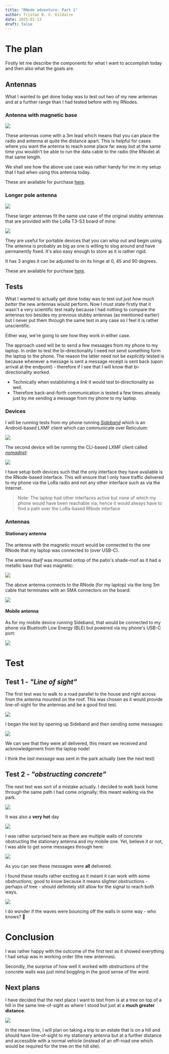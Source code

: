 ```yaml
---
title: "RNode adventure: Part 1"
author: Tristan B. V. Kildaire
date: 2025-01-13
draft: false
---
```


# The plan

Firstly let me describe the components for what I want to accomplish today and then also what the goals are.

## Antennas

What I wanted to get done today was to test out two of my new antennas and at a further range than I had tested before with my RNodes.

### Antenna with magnetic base

![](antenna_magnetic.jpeg)

These antennas come with a $3m$ lead which means that you can place the radio and antenna at quite the distance apart. This is helpful for cases where you want the antenna to reach some place far away but at the same time you wouldn't be able to run the data cable to the radio (the RNode) at that same length.

We shall see how the above use case was rather handy for me in my setup that I had when using this antenna today.

These are available for purchase [here](https://www.robotics.org.za/communication-wireless-Industrial/antenna-866mhz/YN-868MHZ-5DBI).

### Longer pole antenna

![](pole_tenna_1.jpeg)

These larger antennas fit the same use case of the original stubby antennas that are provided with the LoRa T3-S3 board of mine:

![](pole_tenna_2.jpeg)

They are useful for portable devices that you can whip out and begin using. The antenna is probably as big as one is willing to slog around and have permanently fixed. It's also easy enough to store as it is rather rigid.

It has 3 angles it can be adjusted to on its hinge at $0$, $45$ and $90$ degrees.

These are available for purchase [here](https://www.robotics.org.za/communication-wireless-Industrial/antenna-866mhz/YN-868MHZ-5DBI).

## Tests

What I wanted to actually get done today was to test out _just how much better_ the new antennas would perform. Now I must state firstly that it wasn't a very scientific test really because I had nothing to compare the antennas too besides my previous stubby antennas (as mentioned earlier) but I never put them through the same test in any case so I feel it is rather unscientific.

Either way, we're going to see how they work in either case.

The approach used will be to send a few messages from my phone to my laptop. In order to test the bi-directionality I need not send something form the laptop to the phone. The reason the latter need not be _explicitly_ tested is because whenever a message is sent a message receipt is sent back (upon arrival at the endpoint) - therefore if I see that I will know that bi-directionality worked.

* Technically when establishing a _link_ it would test bi-directionality as well.
* Therefore back-and-forth communication is tested a few times already just by me sending a message from my phone to my laptop.

### Devices

I will be running tests from my phone running [_Sideband_](https://github.com/markqvist/Sideband) which is an Android-based LXMF client which can communicate over Reticulum:

![](sideband.jpeg)

The second device will be running the CLI-based LXMF client called [_nomadnet_](https://github.com/markqvist/NomadNet):

![](nomadnet.png)

I have setup both devices such that the only interface they have available is the RNode-based interface. This will ensure that I only have traffic delivered to my phone via the LoRa radio and not any other interface such as via the Internet.

>Note: The laptop had other interfaces active but none of which my phone would have been reachable via; hence it would always have to find a path over the LoRa-based RNode interface

### Antennas

#### Stationary antenna

The antenna with the magnetic mount would be connected to the one RNode that my laptop was connected to (over USB-C).

The antenna _itself_ was mounted ontop of the patio's shade-roof as it had a metallic base that was magnetic:

![](stat_antenna1.jpeg)

The above antenna connects to the RNode (for my laptop) via the long $3m$ cable that terminates with an SMA connectors on the board:

![](stat_antenna2.jpeg)

#### Mobile antenna

As for my mobile device running Sideband, that would be connected to my phone via Bluetooth Low Energy (BLE) but powered via my phone's USB-C port:

![](mobi_antenna_1.jpeg)

# Test

## Test 1 - _"Line of sight"_

The first test was to walk to a road parallel to the house and right across from the antenna mounted on the roof. This was chosen as it would provide line-of-sight for the antennas and be a good first test.

![](los_1.jpeg)

I began the test by opening up Sideband and then sending some messages:

![](msg_1.jpeg)

We can see that they were all delivered, this meant we received and acknowledgement from the laptop node!

I think the _last message_ was sent in the park actually (see the next test)

## Test 2 - _"obstructing concrete"_

The next test was sort of a mistake actually. I decided to walk back home through the same path I had come originally; this meant walking via the park.

![](walk_back_1.jpeg)

It was also a **very hot** day

![](walk_back_2.jpeg)

I was rather surprised here as there are multiple walls of concrete obstructing the stationary antenna and my mobile one. Yet, believe it or not, I was able to get some messages through here:

![](msg_2.jpeg)

As you can see these messages were **all** delivered.

I found these results rather exciting as it meant it can work with some obstructions; good to know because it means slighter obstructions - perhaps of tree - should definitely still allow for the signal to reach both ways.

![](walk_back_3.jpeg)

I do wonder if the waves were bouncing off the walls in some way - who knows? 🤔️

# Conclusion

I was rather happy with the outcome of the first test as it showed everything I had setup was in working order (the new antennas).

Secondly, the surprise of how well it worked with obstructions of the concrete walls was just mind boggling in the good sense of the word.

## Next plans

I have decided that the next place I want to test from is at a tree on top of a hill in the same line-of-sight as where I stood but just at a **much greater distance**.

![](next.jpeg)

In the mean time, I will plan on taking a trip to an estate that is on a hill and should have line-of-sight to my stationary antenna but at a further distance and accessible with a normal vehicle (instead of an off-road one which would be required for the tree on the hill site).